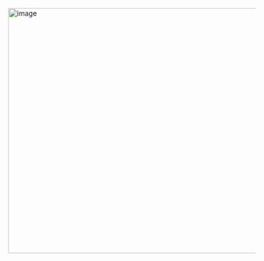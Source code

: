 <img width="564" height="499" alt="image" src="https://github.com/user-attachments/assets/08239cb1-95a8-494c-9692-895aee95ec5a" />
